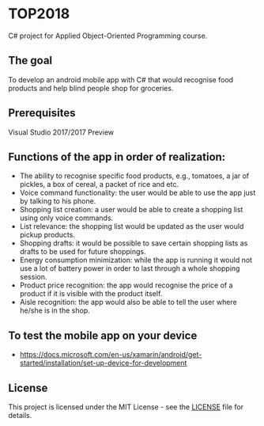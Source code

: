# TOP2018
C# project for Applied Object-Oriented Programming course.

## The goal
To develop an android mobile app with C# that would recognise food products and help blind people shop for groceries.

## Prerequisites
Visual Studio 2017/2017 Preview

## Functions of the app in order of realization:
- The ability to recognise specific food products, e.g., tomatoes, a jar of pickles, a box of cereal, a packet of rice and etc.
- Voice command functionality: the user would be able to use the app just by talking to his phone.
- Shopping list creation: a user would be able to create a shopping list using only voice commands.
- List relevance: the shopping list would be updated as the user would pickup products.
- Shopping drafts: it would be possible to save certain shopping lists as drafts to be used for future shoppings.
- Energy consumption minimization: while the app is running it would not use a lot of battery power in order to last through a whole shopping session.
- Product price recognition: the app would recognise the price of a product if it is visible with the product itself.
- Aisle recognition: the app would also be able to tell the user where he/she is in the shop.

## To test the mobile app on your device
- https://docs.microsoft.com/en-us/xamarin/android/get-started/installation/set-up-device-for-development

## License
This project is licensed under the MIT License - see the [LICENSE](LICENSE) file for details.
